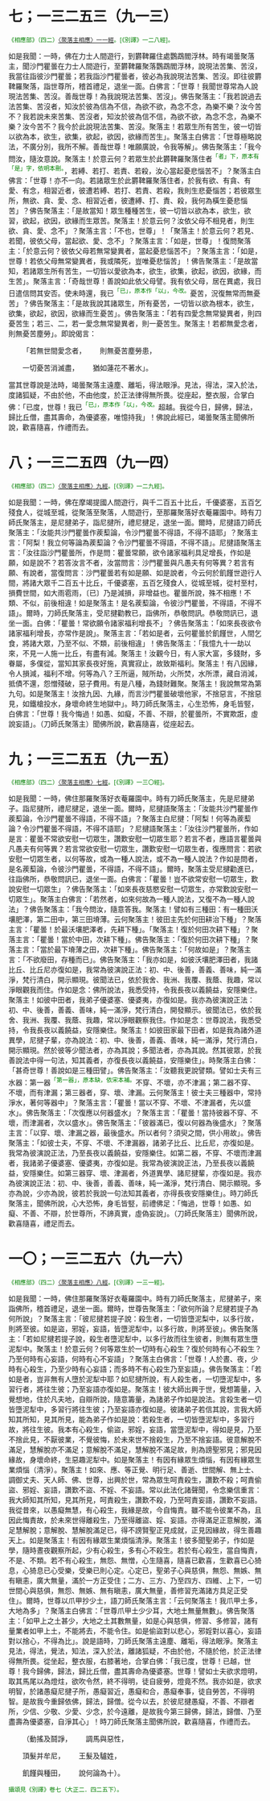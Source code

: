 # 七；一三二五三（九一三）

<sup><font color="green">《相應部》（四二）[〈聚落主相應〉一一經](https://github.com/gwsice/buddhism/blob/master/%E6%97%A9%E6%9C%9F/%E5%8D%97%E4%BC%A0%E7%9B%B8%E5%BA%94%E9%83%A8/04%E5%85%AD%E5%A4%84%E7%AF%87/42%20%E8%81%9A%E8%90%BD%E4%B8%BB%E7%9B%B8%E5%BA%942.md#42_11)。[《別譯》一二八經]。</font></sup>

如是我聞：一時，佛在力士人間遊行，到欝鞞羅住處鸚鵡閻浮林。時有竭曇聚落主，聞沙門瞿曇在力士人間遊行，至欝鞞羅聚落鸚鵡閻浮林，說現法苦集、苦沒，我當往詣彼沙門瞿曇；若我詣沙門瞿曇者，彼必為我說現法苦集、苦沒。即往彼欝鞞羅聚落，詣世尊所，稽首禮足，退坐一面。白佛言：「世尊！我聞世尊常為人說現法苦集、苦沒。善哉世尊！為我說現法苦集、苦沒」。佛告聚落主：「我若說過去法苦集、苦沒者，知汝於彼為信為不信，為欲不欲，為念不念，為樂不樂？汝今苦不？我若說未來苦集、苦沒者，知汝於彼為信不信，為欲不欲，為念不念，為樂不樂？汝今苦不？我今於此說現法苦集、苦沒。聚落主！若眾生所有苦生，彼一切皆以欲為本，欲生，欲集，欲起，欲因，欲緣而苦生」。聚落主白佛言：「世尊極略說法，不廣分別，我所不解。善哉世尊！唯願廣說，令我等解」。佛告聚落主：「我今問汝，隨汝意說。聚落主！於意云何？若眾生於此欝鞞羅聚落住者<sup><font color="green">「者」下，原本有「是」字，依明本刪。</font></sup>，若縛、若打、若責、若殺，汝心當起憂悲惱苦不」？聚落主白佛言：「世尊！亦不一向。若諸眾生於此欝鞞羅聚落住者，於我有欲、有貪、有愛、有念，相習近者，彼遭若縛、若打、若責、若殺，我則生悲憂惱苦；若彼眾生所，無欲、貪、愛、念、相習近者，彼遭縛、打、責、殺，我何為橫生憂悲惱苦」？佛告聚落主：「是故當知！眾生種種苦生，彼一切皆以欲為本，欲生，欲習，欲起，欲因，欲緣而生眾苦。聚落主！於意云何？汝依父母不相見者，則生欲、貪、愛、念不」？聚落主言：「不也，世尊」！「聚落主！於意云何？若見、若聞，彼依父母，當起欲、愛、念不」？聚落主言：「如是，世尊」！復問聚落主：「於意云何？彼依父母若無常變異者，當起憂悲惱苦不」？聚落主言：「如是，世尊！若依父母無常變異者，我或隣死，豈唯憂悲惱苦」！佛告聚落主：「是故當知，若諸眾生所有苦生，一切皆以愛欲為本，欲生，欲集，欲起，欲因，欲緣，而生苦」。聚落主言：「奇哉世尊！善說如此依父母譬。我有依父母，居在異處，我日日遣信問其安否。使未時還，我已<sup><font color="green">「已」，原本作「以」，今改。</font></sup>憂苦，況復無常而無憂苦」？佛告聚落主：「是故我說其諸眾生，所有憂苦，一切皆以欲為根本，欲生，欲集，欲起，欲因，欲緣而生憂苦」。佛告聚落主：「若有四愛念無常變異者，則四憂苦生；若三、二，若一愛念無常變異者，則一憂苦生。聚落主！若都無愛念者，則無憂苦塵勞」。即說偈言：

&emsp;&emsp;「若無世間愛念者，&emsp;&emsp;則無憂苦塵勞患，

&emsp;&emsp;一切憂苦消滅盡，&emsp;&emsp;猶如蓮花不著水」。

當其世尊說是法時，竭曇聚落主遠塵、離垢，得法眼淨。見法，得法，深入於法，度諸狐疑，不由於他，不由他度，於正法律得無所畏。從座起，整衣服，合掌白佛：「已度，世尊！我已<sup><font color="green">「已」，原本作「以」，今改。</font></sup>超越。我從今日，歸佛，歸法，歸比丘僧，盡其壽命，為優婆塞，唯憶持我」！佛說此經已，竭曇聚落主聞佛所說，歡喜隨喜，作禮而去。

# 八；一三二五四（九一四）

<sup><font color="green">《相應部》（四二）[〈聚落主相應〉九經](https://github.com/gwsice/buddhism/blob/master/%E6%97%A9%E6%9C%9F/%E5%8D%97%E4%BC%A0%E7%9B%B8%E5%BA%94%E9%83%A8/04%E5%85%AD%E5%A4%84%E7%AF%87/42%20%E8%81%9A%E8%90%BD%E4%B8%BB%E7%9B%B8%E5%BA%941.md#42_9)。[《別譯》一二九經]。</font></sup>

如是我聞：一時，佛在摩竭提國人間遊行，與千二百五十比丘，千優婆塞，五百乞殘食人，從城至城，從聚落至聚落，人間遊行，至那羅聚落好衣菴羅園中。時有刀師氏聚落主，是尼揵弟子，詣尼揵所，禮尼揵足，退坐一面。爾時，尼揵語刀師氏聚落主：「汝能共沙門瞿曇作蒺䔧論，令沙門瞿曇不得語，不得不語耶」？聚落主言：「阿梨！我立何等論為蒺䔧論？令沙門瞿曇不得語，不得不語」。尼揵語聚落主言：「汝往詣沙門瞿曇所，作是問：瞿曇常願，欲令諸家福利具足增長，作如是願，如是說不？若答汝言不者，汝當問言：沙門瞿曇與凡愚夫有何等異？若言有願、有說者，當復問言：沙門瞿曇若有如是願、如是說者，今云何於飢饉世遊行人間，將諸大眾千二百五十比丘，千優婆塞，五百乞殘食人，從城至城，從村至村，損費世間，如大雨雹雨，〔已〕乃是減損，非增益也。瞿曇所說，殊不相應！不類、不似，前後相違！如是聚落主！是名蒺䔧論，令彼沙門瞿曇，不得語，不得不語」。爾時，刀師氏聚落主，受尼揵勸教已，詣佛所，恭敬問訊。恭敬問訊已，退坐一面。白佛：「瞿曇！常欲願令諸家福利增長不」？佛告聚落主：「如來長夜欲令諸家福利增長，亦常作是說」。聚落主言：「若如是者，云何瞿曇於飢饉世，人間乞食，將諸大眾，乃至不似、不類，前後相違」！佛告聚落主：「我憶九十一劫以來，不見一人施一比丘，有盡有減。聚落主！汝觀今日，有人家大富，多錢財，多眷屬，多僕從，當知其家長夜好施，真實寂止，故致斯福利。聚落主！有八因緣，令人損減，福利不增。何等為八？王所逼，賊所劫，火所焚，水所漂，藏自消減，抵債不還，怨憎殘破，惡子費用。有是八種，為錢財難聚。聚落主！我說無常為第九句。如是聚落主！汝捨九因、九緣，而言沙門瞿曇破壞他家，不捨惡言，不捨惡見，如鐵槍投水，身壞命終生地獄中」。時刀師氏聚落主，心生恐怖，身毛皆竪，白佛言：「世尊！我今悔過！如愚、如癡，不善、不辯，於瞿曇所，不實欺誑，虛說妄語」。（刀師氏聚落主）聞佛所說，歡喜隨喜，從座起去。

# 九；一三二五五（九一五）

<sup><font color="green">《相應部》（四二）[〈聚落主相應〉七經](https://github.com/gwsice/buddhism/blob/master/%E6%97%A9%E6%9C%9F/%E5%8D%97%E4%BC%A0%E7%9B%B8%E5%BA%94%E9%83%A8/04%E5%85%AD%E5%A4%84%E7%AF%87/42%20%E8%81%9A%E8%90%BD%E4%B8%BB%E7%9B%B8%E5%BA%941.md#42_7)。[《別譯》一三〇經]。</font></sup>

如是我聞：一時，佛住那羅聚落好衣菴羅園中。時有刀師氏聚落主，先是尼揵弟子。詣尼揵所，禮尼揵足，退坐一面。爾時，尼揵語聚落主：「汝能共沙門瞿曇作蒺䔧論，令沙門瞿曇不得語，不得不語」？聚落主白尼揵：「阿梨！何等為蒺䔧論？令沙門瞿曇不得語，不得不語耶」？尼揵語聚落主：「汝往沙門瞿曇所，作如是言：瞿曇不常欲安慰一切眾生，讚歎安慰一切眾生耶？若言不者，應語言瞿曇與凡愚夫有何等異？若言常欲安慰一切眾生，讚歎安慰一切眾生者，復應問言：若欲安慰一切眾生者，以何等故，或為一種人說法，或不為一種人說法？作如是問者，是名蒺䔧論，令彼沙門瞿曇，不得語，不得不語」。爾時，聚落主受尼揵勸進已，往詣佛所，恭敬問訊已，退坐一面。白佛言：「瞿曇！豈不欲常安慰一切眾生，歎說安慰一切眾生」？佛告聚落主：「如來長夜慈愍安慰一切眾生，亦常歎說安慰一切眾生」。聚落主白佛言：「若然者，如來何故為一種人說法，又復不為一種人說法」？佛告聚落主：「我今問汝，隨意答我。聚落主！譬如有三種田：有一種田沃壤肥澤，第二田中，第三田塉薄。云何聚落主！彼田主先於何田耕治下種」？聚落主言：「瞿曇！於最沃壤肥澤者，先耕下種」。「聚落主！復於何田次耕下種」？聚落主言：「瞿曇！當於中田，次耕下種」。佛告聚落主：「復於何田次耕下種」？聚落主言：「當於最下塉薄之田，次耕下種」。佛告聚落主：「何故如是」？聚落主言：「不欲廢田，存種而已」。佛告聚落主：「我亦如是，如彼沃壤肥澤田者，我諸比丘、比丘尼亦復如是，我常為彼演說正法：初、中、後善，善義、善味，純一滿淨，梵行清白，開示顯現。彼聞法已，依於我舍、我洲、我覆、我蔭、我趣，常以淨眼觀我而住。作如是念：佛所說法，我悉受持，令我長夜以義饒益，安隱樂住。聚落主！如彼中田者，我弟子優婆塞、優婆夷，亦復如是。我亦為彼演說正法：初、中、後善，善義、善味，純一滿淨，梵行清白，開發顯示。彼聞法已，依於我舍、我洲、我覆、我蔭、我趣，常以淨眼觀察我住。作如是念：世尊說法，我悉受持，令我長夜以義饒益，安隱樂住。聚落主！如彼田家最下田者，如是我為諸外道異學，尼揵子輩，亦為說法：初、中、後善，善義、善味，純一滿淨，梵行清白，開示顯現。然於彼等少聞法者，亦為其說；多聞法者，亦為其說。然其彼眾，於我善說法中得一句法，知其義者，亦復長夜以義饒益，安隱樂住」。時聚落主白佛：「甚奇世尊！善說如是三種田譬」。佛告聚落主：「汝聽我更說譬類。譬如士夫有三水器：第一器<sup><font color="green">「第一器」，原本缺，依宋本補。</font></sup>不穿、不壞，亦不津漏；第二器不穿、不壞，而有津漏；第三器者，穿、壞、津漏。云何聚落主！彼士夫三種器中，常持淨水，著何等器中」？聚落主言：「瞿曇！當以不穿、不壞、不津漏者，先以盛水」。佛告聚落主：「次復應以何器盛水」？聚落主言：「瞿曇！當持彼器不穿、不壞，而津漏者，次以盛水」。佛告聚落主：「彼器滿已，復以何器為後盛水」？聚落主言：「以穿、壞、津漏之器，最後盛水。所以者何？須臾之間，供小用故」。佛告聚落主：「如彼士夫，不穿、不壞、不津漏器，諸弟子比丘、比丘尼，亦復如是。我常為彼演說正法，乃至長夜以義饒益，安隱樂住。如第二器，不穿、不壞而津漏者，我諸弟子優婆塞、優婆夷，亦復如是。我常為彼演說正法，乃至長夜以義饒益，安隱樂住。如第三器穿、壞、津漏者，外道異學、諸尼揵輩，亦復如是。我亦為彼演說正法：初、中、後善，善義、善味，純一滿淨，梵行清白、開示顯現。多亦為說，少亦為說，彼若於我說一句法知其義者，亦得長夜安隱樂住」。時刀師氏聚落主，聞佛所說，心大恐怖，身毛皆竪，前禮佛足：「悔過，世尊！如愚、如癡、不善、不辯，於世尊所，不諦真實，虛偽妄說」。（刀師氏聚落主）聞佛所說，歡喜隨喜，禮足而去。

# 一〇；一三二五六（九一六）

<sup><font color="green">《相應部》（四二）[〈聚落主相應〉八經](https://github.com/gwsice/buddhism/blob/master/%E6%97%A9%E6%9C%9F/%E5%8D%97%E4%BC%A0%E7%9B%B8%E5%BA%94%E9%83%A8/04%E5%85%AD%E5%A4%84%E7%AF%87/42%20%E8%81%9A%E8%90%BD%E4%B8%BB%E7%9B%B8%E5%BA%941.md#42_8)。[《別譯》一三一經]。</font></sup>

如是我聞：一時，佛住那羅聚落好衣菴羅園中。時有刀師氏聚落主，尼揵弟子，來詣佛所，稽首禮足，退坐一面。爾時，世尊告聚落主：「欲何所論？尼揵若提子為何所說」？聚落主言：「彼尼揵若提子說：殺生者，一切皆墮泥梨中，以多行故，則將至彼。如是盜，邪婬，妄語，皆墮泥犁中，以多行故，則將至彼」。佛告聚落主：「若如尼揵若提子說，殺生者墮泥犁中，以多行故而往生彼者，則無有眾生墮泥犁中。聚落主！於意云何？何等眾生於一切時有心殺生？復於何時有心不殺生？乃至何時有心妄語，何時有心不妄語」？聚落主白佛言：「世尊！人於晝、夜，少時有心殺生，乃至少時有心妄語；而多時不有心殺生乃至妄語」。佛告聚落主：「若如是者，豈非無有人墮於泥犁中耶？如尼揵所說，有人殺生者，一切墮泥犁中，多習行者，將往生彼；乃至妄語亦復如是。聚落主！彼大師出興于世，覺想籌量，入覺想地，住於凡夫地，自辯所說，隨意籌量，為諸弟子作如是說法。言殺生者一切皆墮泥犁中，多習行將往生彼；乃至妄語亦復如是。彼諸弟子若信其說，言我大師知其所知，見其所見，能為弟子作如是說：若殺生者，一切皆墮泥犁中，多習行故，將往生彼。我本有心殺生，偷盜，邪婬，妄語，當墮泥犁中，得如是見，乃至不捨此見，不厭彼業，不覺彼悔，於未來世不捨殺生，乃至不捨妄語。彼意解脫不滿足，慧解脫亦不滿足；意解脫不滿足，慧解脫不滿足故，則為謗聖邪見；邪見因緣故，身壞命終，生惡趣泥犁中。如是聚落主！有因有緣眾生煩惱，有因有緣眾生業煩惱（清淨）。聚落主！如來、應、等正覺、明行足、善逝、世間解、無上士、調御丈夫、天人師、佛、世尊，出興於世，常為眾生呵責殺生，讚歎不殺；呵責偷盜、邪婬、妄語，讚歎不盜、不婬、不妄語。常以此法化諸聲聞，令念樂信重言：我大師知其所知，見其所見，呵責殺生，讚歎不殺，乃至呵責妄語，讚歎不妄語。我從昔來，以愚癡無慧，有心殺生，我緣是故，今自悔責。雖不能令彼業不為，且因此悔責故，於未來世得離殺生，乃至得離盜、婬、妄語。亦得滿足正意解脫，滿足慧解脫；意解脫、慧解脫滿足已，得不謗賢聖正見成就，正見因緣故，得生善趣天上。如是聚落主！有因有緣眾生業煩惱清淨。聚落主！彼多聞聖弟子，作如是學，隨時晝夜觀察所起，少有心殺生，多有心不殺生。若於有心殺生，當自悔責，不是、不類。若不有心殺生，無怨、無憎，心生隨喜，隨喜已歡喜，生歡喜已心猗息，心猗息已心受樂，受樂已則心定。心定已，聖弟子心與慈俱，無怨、無嫉、無有瞋恚，廣大無量，滿於一方正受住；二方、三方、乃至四方、四維、上下，一切世間心與慈俱，無怨、無嫉、無有瞋恚，廣大無量，善修習充滿諸方具足正受住」。爾時，世尊以爪甲抄少土，語刀師氏聚落主言：「云何聚落主！我爪甲土多，大地為多」？聚落主白佛言：「世尊爪甲土少少耳，大地土無量無數」。佛告聚落主：「如甲上之土甚少，大地之土其數無量，如是心與慈俱，修習、多修習，諸有量業者如甲上土，不能將去，不能令住。如是偷盜對以悲心，邪婬對以喜心，妄語對以捨心，不得為比」。說是語時，刀師氏聚落主遠塵、離垢，得法眼淨。聚落主見法，得法，覺法，知法，深入於法，離諸狐疑，不由於他，不隨於他，於正法律得無所畏。從坐起，整衣服，右膝著地，合掌白佛：「我已度，世尊！已越，世尊！我今歸佛，歸法，歸比丘僧，盡其壽命為優婆塞。世尊！譬如士夫欲求燈明，取其馬尾以為燈炷，欲吹令然，終不得明，徒自疲勞，燈竟不然。我亦如是，欲求明智，於諸愚癡尼揵子所，愚癡習近，愚癡和合，愚癡奉事，徒自勞苦，不得明智。是故我今重歸依佛，歸法，歸僧。從今以去，於彼尼揵愚癡，不善、不辯者所，少信、少敬、少愛、少念，於今遠離，是故我今第三歸佛，歸法，歸僧、乃至盡壽為優婆塞，自淨其心」！時刀師氏聚落主聞佛所說，歡喜隨喜，作禮而去。

&emsp;&emsp;（動搖及鬪諍，&emsp;&emsp;調馬與惡性，

&emsp;&emsp;頂髮并牟尼，&emsp;&emsp;王髮及驢姓，

&emsp;&emsp;飢饉與種田，&emsp;&emsp;說何論為十）。

<sup><font color="green">攝頌見《別譯》卷七（大正二．四二五下）。</font></sup>